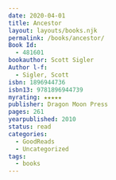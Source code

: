 ```yaml
---
date: 2020-04-01
title: Ancestor
layout: layouts/books.njk
permalink: /books/ancestor/
Book Id:
  - 481601
bookauthor: Scott Sigler
Author l-f:
  - Sigler, Scott
isbn: 1896944736
isbn13: 9781896944739
myrating: ★★★★★
publisher: Dragon Moon Press
pages: 261
yearpublished: 2010
status: read
categories:
  - GoodReads
  - Uncategorized
tags:
  - books
---
```

